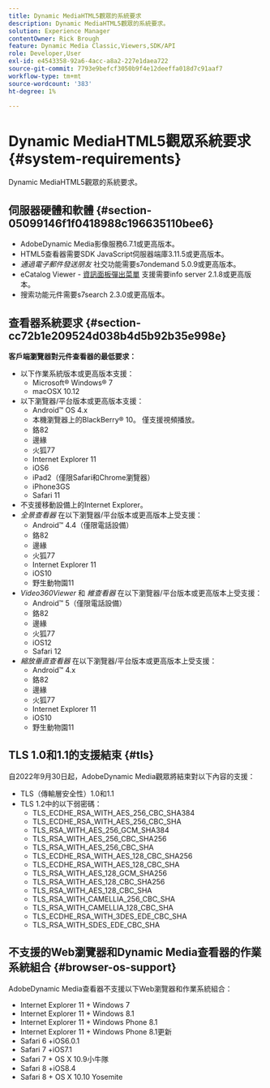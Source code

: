 ```yaml
---
title: Dynamic MediaHTML5觀眾的系統要求
description: Dynamic MediaHTML5觀眾的系統要求。
solution: Experience Manager
contentOwner: Rick Brough
feature: Dynamic Media Classic,Viewers,SDK/API
role: Developer,User
exl-id: e4543358-92a6-4acc-a8a2-227e1daea722
source-git-commit: 7793e9befcf3050b9f4e12deeffa018d7c91aaf7
workflow-type: tm+mt
source-wordcount: '383'
ht-degree: 1%

---
```


# Dynamic MediaHTML5觀眾系統要求{#system-requirements}

Dynamic MediaHTML5觀眾的系統要求。

<!-- Updated March 03, 2022 Contact is now Deepa Gupta -->

<!-- Updated April 06, 2021 from https://wiki.corp.adobe.com/pages/viewpage.action?spaceKey=scene7qa&title=s7Viewers%2C+S7SDK%2C+S7OnDemand+Release+Notes - Contact is Sasha -->

## 伺服器硬體和軟體 {#section-05099146f1f0418988c196635110bee6}

<!-- Updated March 03, 2022 Contact is now Deepa Gupta -->

* AdobeDynamic Media影像服務6.7.1或更高版本。
* HTML5查看器需要SDK JavaScript伺服器端庫3.11.5或更高版本。
* *通過電子郵件發送朋友* 社交功能需要s7ondemand 5.0.9或更高版本。
* eCatalog Viewer - [資訊面板彈出菜單](/help/aem-viewers-ref/c-html5-s7-aem-asset-viewers/c-html5-20-ecatalog-viewer-about/c-html5-20-ecatalog-viewer-customizingviewer/r-html5-ecatalog-viewer-20-customize-infopanelpopup.md) 支援需要info server 2.1.8或更高版本。
* 搜索功能元件需要s7search 2.3.0或更高版本。

## 查看器系統要求 {#section-cc72b1e209524d038b4d5b92b35e998e}

**客戶端瀏覽器對元件查看器的最低要求：**

* 以下作業系統版本或更高版本支援：
   * Microsoft® Windows® 7
   * macOSX 10.12
* 以下瀏覽器/平台版本或更高版本支援：
   * Android™ OS 4.x
   * 本機瀏覽器上的BlackBerry® 10。 僅支援視頻播放。
   * 鉻82
   * 邊緣
   * 火狐77
   * Internet Explorer 11
   * iOS6
   * iPad2（僅限Safari和Chrome瀏覽器）
   * iPhone3GS
   * Safari 11
* 不支援移動設備上的Internet Explorer。
* *全景查看器* 在以下瀏覽器/平台版本或更高版本上受支援：
   * Android™ 4.4（僅限電話設備）
   * 鉻82
   * 邊緣
   * 火狐77
   * Internet Explorer 11
   * iOS10
   * 野生動物園11
* *Video360Viewer* 和 *維查看器* 在以下瀏覽器/平台版本或更高版本上受支援：
   * Android™ 5（僅限電話設備）
   * 鉻82
   * 邊緣
   * 火狐77
   * iOS12
   * Safari 12
* *縮放垂直查看器* 在以下瀏覽器/平台版本或更高版本上受支援：
   * Android™ 4.x
   * 鉻82
   * 邊緣
   * 火狐77
   * Internet Explorer 11
   * iOS10
   * 野生動物園11

## TLS 1.0和1.1的支援結束 {#tls}

<!-- CQDOC-19433 -->

自2022年9月30日起，AdobeDynamic Media觀眾將結束對以下內容的支援：

* TLS（傳輸層安全性）1.0和1.1
* TLS 1.2中的以下弱密碼：
   * TLS_ECDHE_RSA_WITH_AES_256_CBC_SHA384
   * TLS_ECDHE_RSA_WITH_AES_256_CBC_SHA
   * TLS_RSA_WITH_AES_256_GCM_SHA384
   * TLS_RSA_WITH_AES_256_CBC_SHA256
   * TLS_RSA_WITH_AES_256_CBC_SHA
   * TLS_ECDHE_RSA_WITH_AES_128_CBC_SHA256
   * TLS_ECDHE_RSA_WITH_AES_128_CBC_SHA
   * TLS_RSA_WITH_AES_128_GCM_SHA256
   * TLS_RSA_WITH_AES_128_CBC_SHA256
   * TLS_RSA_WITH_AES_128_CBC_SHA
   * TLS_RSA_WITH_CAMELLIA_256_CBC_SHA
   * TLS_RSA_WITH_CAMELLIA_128_CBC_SHA
   * TLS_ECDHE_RSA_WITH_3DES_EDE_CBC_SHA
   * TLS_RSA_WITH_SDES_EDE_CBC_SHA

## 不支援的Web瀏覽器和Dynamic Media查看器的作業系統組合 {#browser-os-support}

<!-- CQDOC-19433 -->

AdobeDynamic Media查看器不支援以下Web瀏覽器和作業系統組合：

* Internet Explorer 11 + Windows 7
* Internet Explorer 11 + Windows 8.1
* Internet Explorer 11 + Windows Phone 8.1
* Internet Explorer 11 + Windows Phone 8.1更新
* Safari 6 +iOS6.0.1
* Safari 7 +iOS7.1
* Safari 7 + OS X 10.9小牛隊
* Safari 8 +iOS8.4
* Safari 8 + OS X 10.10 Yosemite

<!-- CQDOC-19433 -->

<!-- 
NOTE
Effective September 30, 2018, Adobe Dynamic Media Classic Viewers ended support of Transport Layer Security 1.0 (TLS 1.0). As such, Dynamic Media Classic no longer supports viewers on the following browsers/platforms that support TLS 1.0 (Adobe recommends using TLS 1.2 or later):

* Android™ 2.3.7
* Android™ 4.0.4
* Android™ 4.1.1
* Android™ 4.2.2
* Android™ 4.3
* Internet Explorer 7 on Window Vista®
* Internet Explorer 8 on Windows® XP
* Internet Explorer 8-10 on Windows® 7
* Internet Explorer 10 on Windows® Phone 8.0
* Safari 5.1.9 on Apple OS X 10.6.8
* Safari 6.0.4 on Apple OS X 10.8.4
* Java™ 6u45
* Java™ 7u25
* OpenSSL 0.9.8y
* Baidu January 2015

NOTE
FLASH VIEWERS END-OF-LIFE — Effective January 31, 2017, Adobe Dynamic Media Classic officially ended support for the Flash viewer platform. -->

